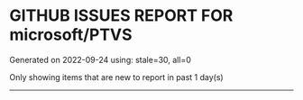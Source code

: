 
# GITHUB ISSUES REPORT FOR microsoft/PTVS


Generated on 2022-09-24 using: stale=30, all=0


Only showing items that are new to report in past 1 day(s)


---
